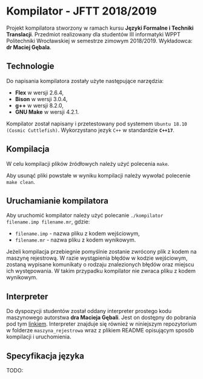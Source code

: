 # Kompilator - JFTT 2018/2019

Projekt kompilatora stworzony w ramach kursu <b>Języki Formalne i Techniki Translacji</b>. Przedmiot realizowany dla studentów III informatyki WPPT Politechniki Wrocławskiej w semestrze zimowym 2018/2019. Wykładowca: <b>dr Maciej Gębala</b>.

## Technologie
Do napisania kompilatora zostały użyte następujące narzędzia:

- <b>Flex</b> w wersji 2.6.4,
- <b>Bison</b> w wersji 3.0.4,
- <b>g++</b> w wersji 8.2.0,
- <b>GNU Make</b> w wersji 4.2.1.

Kompilator został napisany i przetestowany pod systemem `Ubuntu 18.10 (Cosmic Cuttlefish)`. Wykorzystano jezyk `C++` w standardzie <b>`C++17`</b>.

## Kompilacja
W celu kompilacji plików źródłowych należy użyć polecenia `make`.

Aby usunąć pliki powstałe w wyniku kompilacji należy wywołać polecenie `make clean`.

## Uruchamianie kompilatora
Aby uruchomić kompilator należy użyć polecanie `./kompilator filename.imp filename.mr`, gdzie:

- `filename.imp` - nazwa pliku z kodem wejściowym,
- `filename.mr` - nazwa pliku z kodem wynikowym.

Jeżeli kompilacja przebiegnie pomyślnie zostanie zwrócony plik z kodem na maszynę rejestrową. W razie wystąpienia błędów w kodzie wejściowym, zostaną wypisane komunikaty o rodzaju znalezionych błędów oraz miejscu ich występowania. W takim przypadku kompilator nie zwraca pliku z kodem wynikowym.

## Interpreter
Do dyspozycji studentów został oddany interpreter prostego kodu maszynowego autorstwa <b>dra Macieja Gębali</b>. Jest on dostępny do pobrania pod tym [linkiem](https://cs.pwr.edu.pl/gebala/dyd/jftt2018/labor4.zip). Interpreter znajduje się również w niniejszym repozytorium w folderze `maszyna_rejestrowa` wraz z plikiem README opisującym sposób kompilacji i uruchomienia.

## Specyfikacja języka
TODO:




